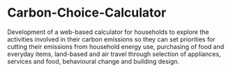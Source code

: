 # Carbon-Choice-Calculator
Development of a web-based calculator for households to explore the activities involved in their carbon emissions so they can set priorities for cutting their emissions from household energy use, purchasing of food and everyday items, land-based and air travel through selection of appliances, services and food, behavioural change and building design.